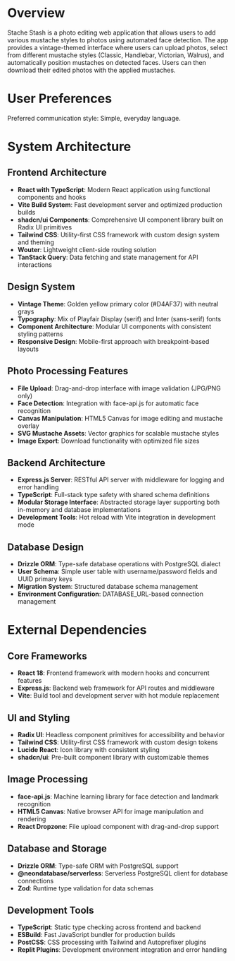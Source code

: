 # Overview

Stache Stash is a photo editing web application that allows users to add various mustache styles to photos using automated face detection. The app provides a vintage-themed interface where users can upload photos, select from different mustache styles (Classic, Handlebar, Victorian, Walrus), and automatically position mustaches on detected faces. Users can then download their edited photos with the applied mustaches.

# User Preferences

Preferred communication style: Simple, everyday language.

# System Architecture

## Frontend Architecture
- **React with TypeScript**: Modern React application using functional components and hooks
- **Vite Build System**: Fast development server and optimized production builds
- **shadcn/ui Components**: Comprehensive UI component library built on Radix UI primitives
- **Tailwind CSS**: Utility-first CSS framework with custom design system and theming
- **Wouter**: Lightweight client-side routing solution
- **TanStack Query**: Data fetching and state management for API interactions

## Design System
- **Vintage Theme**: Golden yellow primary color (#D4AF37) with neutral grays
- **Typography**: Mix of Playfair Display (serif) and Inter (sans-serif) fonts
- **Component Architecture**: Modular UI components with consistent styling patterns
- **Responsive Design**: Mobile-first approach with breakpoint-based layouts

## Photo Processing Features
- **File Upload**: Drag-and-drop interface with image validation (JPG/PNG only)
- **Face Detection**: Integration with face-api.js for automatic face recognition
- **Canvas Manipulation**: HTML5 Canvas for image editing and mustache overlay
- **SVG Mustache Assets**: Vector graphics for scalable mustache styles
- **Image Export**: Download functionality with optimized file sizes

## Backend Architecture
- **Express.js Server**: RESTful API server with middleware for logging and error handling
- **TypeScript**: Full-stack type safety with shared schema definitions
- **Modular Storage Interface**: Abstracted storage layer supporting both in-memory and database implementations
- **Development Tools**: Hot reload with Vite integration in development mode

## Database Design
- **Drizzle ORM**: Type-safe database operations with PostgreSQL dialect
- **User Schema**: Simple user table with username/password fields and UUID primary keys
- **Migration System**: Structured database schema management
- **Environment Configuration**: DATABASE_URL-based connection management

# External Dependencies

## Core Frameworks
- **React 18**: Frontend framework with modern hooks and concurrent features
- **Express.js**: Backend web framework for API routes and middleware
- **Vite**: Build tool and development server with hot module replacement

## UI and Styling
- **Radix UI**: Headless component primitives for accessibility and behavior
- **Tailwind CSS**: Utility-first CSS framework with custom design tokens
- **Lucide React**: Icon library with consistent styling
- **shadcn/ui**: Pre-built component library with customizable themes

## Image Processing
- **face-api.js**: Machine learning library for face detection and landmark recognition
- **HTML5 Canvas**: Native browser API for image manipulation and rendering
- **React Dropzone**: File upload component with drag-and-drop support

## Database and Storage
- **Drizzle ORM**: Type-safe ORM with PostgreSQL support
- **@neondatabase/serverless**: Serverless PostgreSQL client for database connections
- **Zod**: Runtime type validation for data schemas

## Development Tools
- **TypeScript**: Static type checking across frontend and backend
- **ESBuild**: Fast JavaScript bundler for production builds
- **PostCSS**: CSS processing with Tailwind and Autoprefixer plugins
- **Replit Plugins**: Development environment integration and error handling